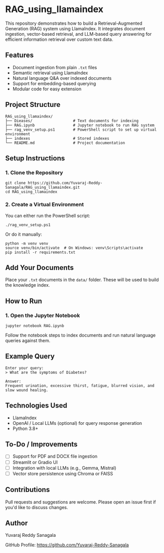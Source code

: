 # RAG_using_llamaindex

This repository demonstrates how to build a Retrieval-Augmented Generation (RAG) system using LlamaIndex. It integrates document ingestion, vector-based retrieval, and LLM-based query answering for efficient information retrieval over custom text data.

## Features

- Document ingestion from plain `.txt` files
- Semantic retrieval using LlamaIndex
- Natural language Q&A over indexed documents
- Support for embedding-based querying
- Modular code for easy extension

## Project Structure

```
RAG_using_llamaindex/
├── Dieases/                  # Text documents for indexing
├── RAG.ipynb                 # Jupyter notebook to run RAG system
├── rag_venv_setup.ps1        # PowerShell script to set up virtual environment
├── indexes                   # Stored indexes
└── README.md                 # Project documentation
```

## Setup Instructions

### 1. Clone the Repository

```
git clone https://github.com/Yuvaraj-Reddy-Sanagala/RAG_using_llamaindex.git
cd RAG_using_llamaindex
```

### 2. Create a Virtual Environment

You can either run the PowerShell script:

```
./rag_venv_setup.ps1
```

Or do it manually:

```
python -m venv venv
source venv/bin/activate  # On Windows: venv\Scripts\activate
pip install -r requirements.txt
```

## Add Your Documents

Place your `.txt` documents in the `data/` folder. These will be used to build the knowledge index.

## How to Run

### 1. Open the Jupyter Notebook

```
jupyter notebook RAG.ipynb
```

Follow the notebook steps to index documents and run natural language queries against them.

## Example Query

```
Enter your query:
> What are the symptoms of Diabetes?

Answer:
Frequent urination, excessive thirst, fatigue, blurred vision, and slow wound healing.
```

## Technologies Used

- LlamaIndex
- OpenAI / Local LLMs (optional) for query response generation
- Python 3.8+

## To-Do / Improvements

- [ ] Support for PDF and DOCX file ingestion
- [ ] Streamlit or Gradio UI
- [ ] Integration with local LLMs (e.g., Gemma, Mistral)
- [ ] Vector store persistence using Chroma or FAISS

## Contributions

Pull requests and suggestions are welcome. Please open an issue first if you'd like to discuss changes.

## Author

Yuvaraj Reddy Sanagala

GitHub Profile: https://github.com/Yuvaraj-Reddy-Sanagala
